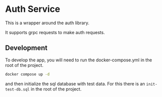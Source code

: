 # Auth Service

This is a wrapper around the auth library.

It supports grpc requests to make auth requests.

## Development

To develop the app, you will need to run the docker-compose.yml in the root of the project.

```bash
docker compose up -d
```

and then initialize the sql database with test data. For this there is an `init-test-db.sql` in the root of the project.